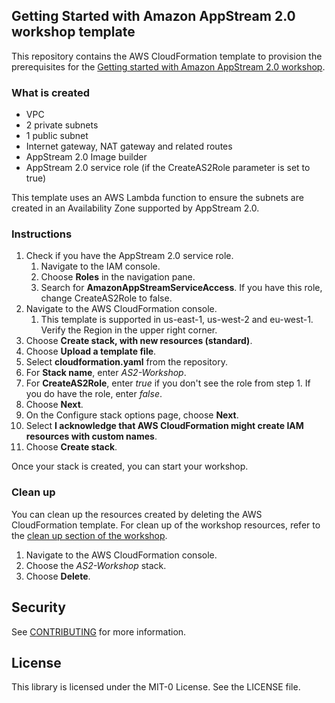 ## Getting Started with Amazon AppStream 2.0 workshop template

This repository contains the AWS CloudFormation template to provision the prerequisites for the [Getting started with Amazon AppStream 2.0 workshop](https://appstream2.workshop.aws/).

### What is created
- VPC
- 2 private subnets
- 1 public subnet
- Internet gateway, NAT gateway and related routes
- AppStream 2.0 Image builder
- AppStream 2.0 service role (if the CreateAS2Role parameter is set to true)

This template uses an AWS Lambda function to ensure the subnets are created in an Availability Zone supported by AppStream 2.0.

### Instructions
1. Check if you have the AppStream 2.0 service role.
   1. Navigate to the IAM console.
   2. Choose **Roles** in the navigation pane.
   3. Search for **AmazonAppStreamServiceAccess**. If you have this role, change CreateAS2Role to false.
2. Navigate to the AWS CloudFormation console.
    1. This template is supported in us-east-1, us-west-2 and eu-west-1. Verify the Region in the upper right corner.
3. Choose **Create stack, with new resources (standard)**.
4. Choose **Upload a template file**.
5. Select **cloudformation.yaml** from the repository.
6. For **Stack name**, enter *AS2-Workshop*.
7. For **CreateAS2Role**, enter *true* if you don't see the role from step 1. If you do have the role, enter *false*.
8. Choose **Next**.
9. On the Configure stack options page, choose **Next**.
10. Select **I acknowledge that AWS CloudFormation might create IAM resources with custom names**.
11. Choose **Create stack**.

Once your stack is created, you can start your workshop.

### Clean up
You can clean up the resources created by deleting the AWS CloudFormation template. For clean up of the workshop resources, refer to the [clean up section of the workshop](https://catalog.us-east-1.prod.workshops.aws/v2/workshops/e324c13e-2ded-4da2-ad9c-f685305156ac/en-US/conclusion).

1. Navigate to the AWS CloudFormation console.
2. Choose the *AS2-Workshop* stack.
3. Choose **Delete**.

## Security

See [CONTRIBUTING](CONTRIBUTING.md#security-issue-notifications) for more information.

## License

This library is licensed under the MIT-0 License. See the LICENSE file.

